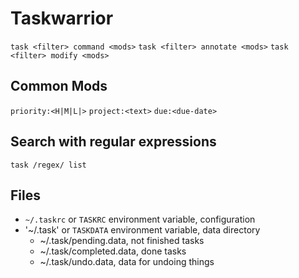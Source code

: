 # Taskwarrior

`task <filter> command <mods>`
`task <filter> annotate <mods>`
`task <filter> modify <mods>`

## Common Mods

`priority:<H|M|L|>`
`project:<text>`
`due:<due-date>`

## Search with regular expressions

`task /regex/ list`

## Files

 - `~/.taskrc` or `TASKRC` environment variable, configuration
 - '~/.task' or `TASKDATA` environment variable, data directory
     - ~/.task/pending.data, not finished tasks
     - ~/.task/completed.data, done tasks
     - ~/.task/undo.data, data for undoing things
